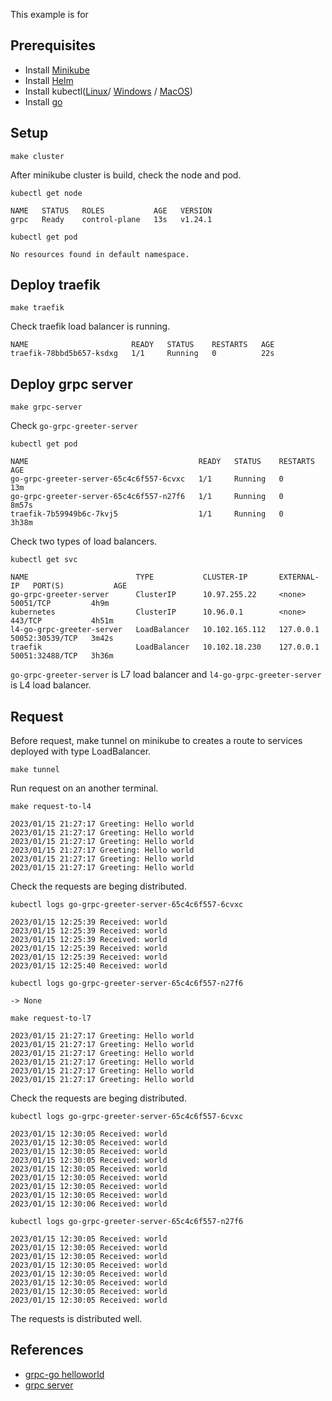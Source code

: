 This example is for 


## Prerequisites

- Install [Minikube](https://minikube.sigs.k8s.io/docs/start/)
- Install [Helm](https://helm.sh/docs/intro/install/)
- Install kubectl([Linux](https://kubernetes.io/docs/tasks/tools/install-kubectl-linux/)/ [Windows](https://kubernetes.io/docs/tasks/tools/install-kubectl-windows/) / [MacOS](https://kubernetes.io/docs/tasks/tools/install-kubectl-macos/))
- Install [go](https://go.dev/dl/)

## Setup

```
make cluster
```

After minikube cluster is build, check the node and pod.

```
kubectl get node
```

```
NAME   STATUS   ROLES           AGE   VERSION
grpc   Ready    control-plane   13s   v1.24.1
```

```
kubectl get pod
```

```
No resources found in default namespace.
```

## Deploy traefik

```
make traefik
```

Check traefik load balancer is running.

```
NAME                       READY   STATUS    RESTARTS   AGE
traefik-78bbd5b657-ksdxg   1/1     Running   0          22s
```


## Deploy grpc server 

```
make grpc-server
```

Check `go-grpc-greeter-server`

```
kubectl get pod
```

```
NAME                                      READY   STATUS    RESTARTS   AGE
go-grpc-greeter-server-65c4c6f557-6cvxc   1/1     Running   0          13m
go-grpc-greeter-server-65c4c6f557-n27f6   1/1     Running   0          8m57s
traefik-7b59949b6c-7kvj5                  1/1     Running   0          3h38m
```

Check two types of load balancers.

```
kubectl get svc
```

```
NAME                        TYPE           CLUSTER-IP       EXTERNAL-IP   PORT(S)           AGE
go-grpc-greeter-server      ClusterIP      10.97.255.22     <none>        50051/TCP         4h9m
kubernetes                  ClusterIP      10.96.0.1        <none>        443/TCP           4h51m
l4-go-grpc-greeter-server   LoadBalancer   10.102.165.112   127.0.0.1     50052:30539/TCP   3m42s
traefik                     LoadBalancer   10.102.18.230    127.0.0.1     50051:32488/TCP   3h36m
```

`go-grpc-greeter-server` is L7 load balancer and `l4-go-grpc-greeter-server` is L4 load balancer.


## Request

Before request, make tunnel on minikube to creates a route to services deployed with type LoadBalancer.

```
make tunnel
```

Run request on an another terminal. 

```
make request-to-l4
```

```
2023/01/15 21:27:17 Greeting: Hello world
2023/01/15 21:27:17 Greeting: Hello world
2023/01/15 21:27:17 Greeting: Hello world
2023/01/15 21:27:17 Greeting: Hello world
2023/01/15 21:27:17 Greeting: Hello world
2023/01/15 21:27:17 Greeting: Hello world
```

Check the requests are beging distributed.

```
kubectl logs go-grpc-greeter-server-65c4c6f557-6cvxc
```

```
2023/01/15 12:25:39 Received: world
2023/01/15 12:25:39 Received: world
2023/01/15 12:25:39 Received: world
2023/01/15 12:25:39 Received: world
2023/01/15 12:25:39 Received: world
2023/01/15 12:25:40 Received: world
```

```
kubectl logs go-grpc-greeter-server-65c4c6f557-n27f6
```

```
-> None
```


```
make request-to-l7
```

```
2023/01/15 21:27:17 Greeting: Hello world
2023/01/15 21:27:17 Greeting: Hello world
2023/01/15 21:27:17 Greeting: Hello world
2023/01/15 21:27:17 Greeting: Hello world
2023/01/15 21:27:17 Greeting: Hello world
2023/01/15 21:27:17 Greeting: Hello world
```

Check the requests are beging distributed.

```
kubectl logs go-grpc-greeter-server-65c4c6f557-6cvxc
```

```
2023/01/15 12:30:05 Received: world
2023/01/15 12:30:05 Received: world
2023/01/15 12:30:05 Received: world
2023/01/15 12:30:05 Received: world
2023/01/15 12:30:05 Received: world
2023/01/15 12:30:05 Received: world
2023/01/15 12:30:05 Received: world
2023/01/15 12:30:05 Received: world
2023/01/15 12:30:06 Received: world
```

```
kubectl logs go-grpc-greeter-server-65c4c6f557-n27f6
```

```
2023/01/15 12:30:05 Received: world
2023/01/15 12:30:05 Received: world
2023/01/15 12:30:05 Received: world
2023/01/15 12:30:05 Received: world
2023/01/15 12:30:05 Received: world
2023/01/15 12:30:05 Received: world
2023/01/15 12:30:05 Received: world
2023/01/15 12:30:05 Received: world
```

The requests is distributed well.


## References

- [grpc-go helloworld](https://github.com/grpc/grpc-go/tree/master/examples/helloworld)
- [grpc server](https://kubernetes.github.io/ingress-nginx/examples/grpc/)
